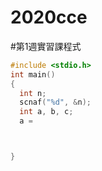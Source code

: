 # 2020cce

#第1週實習課程式

```c
#include <stdio.h>
int main()
{
  int n;
  scnaf("%d", &n);
  int a, b, c;
  a =



}
